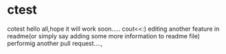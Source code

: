 # ctest
cotest
hello all,hope it will work soon.....
cout<<:)
editing another feature in readme(or simply say adding some more information to readme file)
    performig another pull request....,
